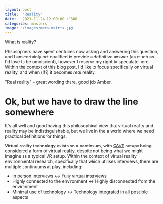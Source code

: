 ```yaml
---
layout: post
title:  "Reality"
date:   2021-11-24 12:00:00 +1300
categories: masters
image: '/images/meta-matrix.jpg'
---
```


What is reality?

Philosophers have spent centuries now asking and answering this question, and I am certainly not qualified to provide a definitive answer (as much as I'd love to be omniscient), however I reserve my right to speculate here. Within the context of this blog post, I'd like to focus specifically on virtual reality, and when (if?) it becomes *real* reality.

"Real reality" &ndash; great wording there, good job Amber.

# Ok, but we have to draw the line somewhere

It's all well and good having this philosophical view that virtual reality and reality may be indistinguishable, but we live in the a world where we need practical definitions for things.

Virtual reality technology exists on a continuum, with [CAVE](https://www.doi.org/10.1145/129888.129892) setups being considered a form of virtual reality, despite not being what we might imagine as a typical VR setup. Within the context of virtual reality environmental research, specifically that which utilises interviews, there are multiple continuums at play, including:

* In person interviews &harr; Fully virtual interviews
* Highly connected to the environment &harr; Highly disconnected from the environment
* Minimal use of technology &harr; Technology integrated in all possible aspects
